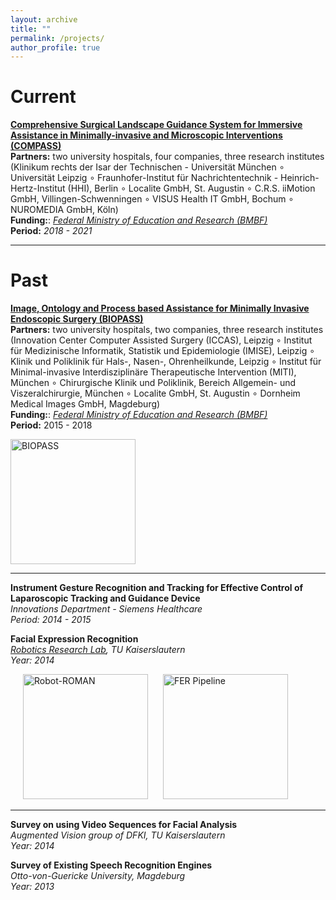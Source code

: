 ```yaml
---
layout: archive
title: ""
permalink: /projects/
author_profile: true
---
```


# Current

<b>[Comprehensive Surgical Landscape Guidance System for Immersive Assistance in Minimally-invasive and Microscopic Interventions (COMPASS)](https://www.zib.de/projects/comprehensive-surgical-landscape-guidance-system-immersive-assistance-minimally-invasive-and)</b> <br>
<b>Partners:</b> two university hospitals, four companies, three research institutes <br> 
(Klinikum rechts der Isar der Technischen - Universität München ∘ Universität Leipzig ∘ Fraunhofer-Institut für Nachrichtentechnik - Heinrich-Hertz-Institut (HHI), Berlin ∘ Localite GmbH, St. Augustin ∘ C.R.S. iiMotion GmbH, Villingen-Schwenningen ∘ VISUS Health IT GmbH, Bochum ∘ NUROMEDIA GmbH, Köln) <br>
<b>Funding:</b>: <i>[Federal Ministry of Education and Research (BMBF)](https://www.technik-zum-menschen-bringen.de/projekte/compass-1)</i> <br>
<b>Period:</b> <i>2018 - 2021</i>



<!---
← ↑ → ↓ ↔ ↕ ↖ ↗ ↘ ↙ ⇅ ⇆ ↰↱↲↳↴↵ ∴ ∵ ∶ ∷ ∸ ∹ ∺ ∻ ∼ ∽ ∾ ✓✔✕✖ ≠ ≡ ≤ ≥ ∀∁∂∃∄∅∆∇∈∉∊∋∌∍∎∏∐∑−±∓∔∕∖∗∘∙√∛∜∝∞∟∠∡∢∣∤∥∦∧∨∩∪∫∲ ¼ ½ ¾ ÷ ×
-->

---

# Past

<b>[Image, Ontology and Process based Assistance for Minimally Invasive Endoscopic Surgery (BIOPASS)](https://www.zib.de/projects/image-ontology-and-process-based-assistance-minimally-invasive-endoscopic-surgery)</b> <br>
<b>Partners:</b> two university hospitals, two companies, three research institutes <br> 
(Innovation Center Computer Assisted Surgery (ICCAS), Leipzig ∘ Institut für Medizinische Informatik, Statistik und Epidemiologie (IMISE), Leipzig ∘ Klinik und Poliklinik für Hals-, Nasen-, Ohrenheilkunde, Leipzig ∘ Institut für Minimal-invasive Interdisziplinäre Therapeutische Intervention (MITI), München ∘ Chirurgische Klinik und Poliklinik, Bereich Allgemein- und Viszeralchirurgie, München ∘ Localite GmbH, St. Augustin ∘ Dornheim Medical Images GmbH, Magdeburg) <br>
<b>Funding:</b>: <i>[Federal Ministry of Education and Research (BMBF)](https://www.interaktive-technologien.de/projekte/biopass)</i> <br>
<b>Period:</b> 2015 - 2018</i>

<p align="left">
  <img src="{{ site.url }}/files/imgs/BIOPASS_Visualization.png?raw=true" alt="BIOPASS" title="BIOPASS" style="height: 200px;"/> 
</p>


---


<b>Instrument Gesture Recognition and Tracking for Effective Control of Laparoscopic Tracking and Guidance Device</b> <br>
<i>Innovations Department - Siemens Healthcare</i> <br>
<i>Period: 2014 - 2015</i>


<b>Facial Expression Recognition</b> <br>
<i>[Robotics Research Lab](https://agrosy.informatik.uni-kl.de/en/robots/more-robots/roman/), TU Kaiserslautern</i> <br>
<i>Year: 2014</i>

<p align="left">
  <img src="{{ site.url }}/files/imgs/Project_FacialExpressionRecogntion_ROMAN.jpg?raw=true" alt="Robot-ROMAN" title="Robot-ROMAN" hspace="20" style="height: 200px;"/> 
  <img src="{{ site.url }}/files/imgs/Project_FacialExpressionRecogntion_Pipeline.png?raw=true" alt="FER Pipeline" title="FER Pipeline" style="height: 200px;"/> 
</p>

---

<b>Survey on using Video Sequences for Facial Analysis</b> <br>
<i>Augmented Vision group of DFKI, TU Kaiserslautern</i> <br>
<i>Year: 2014</i>


<b>Survey of Existing Speech Recognition Engines</b> <br>
<i>Otto-von-Guericke University, Magdeburg</i> <br>
<i>Year: 2013</i>

